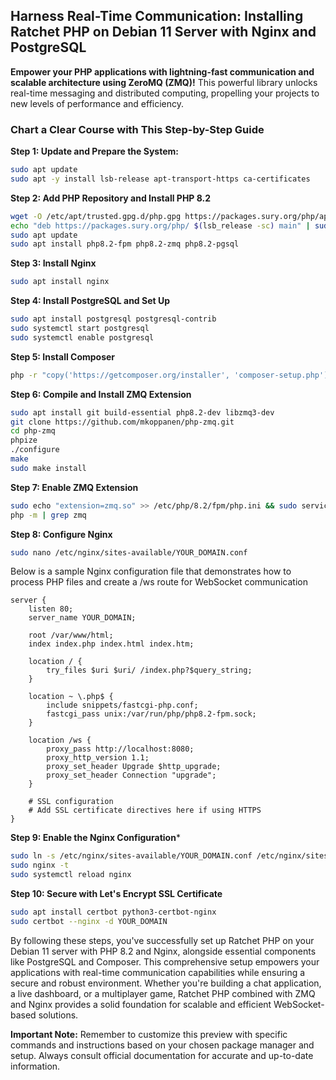 ## Harness Real-Time Communication: Installing Ratchet PHP on Debian 11 Server with Nginx and PostgreSQL

**Empower your PHP applications with lightning-fast communication and scalable architecture using ZeroMQ (ZMQ)!** This powerful library unlocks real-time messaging and distributed computing, propelling your projects to new levels of performance and efficiency.

### Chart a Clear Course with This Step-by-Step Guide

**Step 1: Update and Prepare the System:**
```bash
sudo apt update
sudo apt -y install lsb-release apt-transport-https ca-certificates
```

**Step 2: Add PHP Repository and Install PHP 8.2**
```bash
wget -O /etc/apt/trusted.gpg.d/php.gpg https://packages.sury.org/php/apt.gpg
echo "deb https://packages.sury.org/php/ $(lsb_release -sc) main" | sudo tee /etc/apt/sources.list.d/php.list
sudo apt update
sudo apt install php8.2-fpm php8.2-zmq php8.2-pgsql
```
**Step 3: Install Nginx**
```bash
sudo apt install nginx
```

**Step 4: Install PostgreSQL and Set Up**
```bash
sudo apt install postgresql postgresql-contrib
sudo systemctl start postgresql
sudo systemctl enable postgresql
```

**Step 5: Install Composer**
```bash
php -r "copy('https://getcomposer.org/installer', 'composer-setup.php');" && php composer-setup.php --install-dir=/usr/local/bin --filename=composer
```

**Step 6: Compile and Install ZMQ Extension**
```bash
sudo apt install git build-essential php8.2-dev libzmq3-dev
git clone https://github.com/mkoppanen/php-zmq.git
cd php-zmq
phpize
./configure
make
sudo make install
```
**Step 7: Enable ZMQ Extension**
```bash
sudo echo "extension=zmq.so" >> /etc/php/8.2/fpm/php.ini && sudo service php8.2-fpm restart
php -m | grep zmq
```

**Step 8: Configure Nginx**
```bash
sudo nano /etc/nginx/sites-available/YOUR_DOMAIN.conf
```
Below is a sample Nginx configuration file that demonstrates how to process PHP files and create a /ws route for WebSocket communication
```nginx
server {
    listen 80;
    server_name YOUR_DOMAIN;

    root /var/www/html;
    index index.php index.html index.htm;
    
    location / {
        try_files $uri $uri/ /index.php?$query_string;
    }
    
    location ~ \.php$ {
        include snippets/fastcgi-php.conf;
        fastcgi_pass unix:/var/run/php/php8.2-fpm.sock;
    }
    
    location /ws {
        proxy_pass http://localhost:8080;
        proxy_http_version 1.1;
        proxy_set_header Upgrade $http_upgrade;
        proxy_set_header Connection "upgrade";
    }
    
    # SSL configuration
    # Add SSL certificate directives here if using HTTPS
}
```

**Step 9: Enable the Nginx Configuration***
```bash
sudo ln -s /etc/nginx/sites-available/YOUR_DOMAIN.conf /etc/nginx/sites-enabled/
sudo nginx -t
sudo systemctl reload nginx
```

**Step 10: Secure with Let's Encrypt SSL Certificate**
```bash
sudo apt install certbot python3-certbot-nginx
sudo certbot --nginx -d YOUR_DOMAIN
```

By following these steps, you've successfully set up Ratchet PHP on your Debian 11 server with PHP 8.2 and Nginx, alongside essential components like PostgreSQL and Composer. This comprehensive setup empowers your applications with real-time communication capabilities while ensuring a secure and robust environment. Whether you're building a chat application, a live dashboard, or a multiplayer game, Ratchet PHP combined with ZMQ and Nginx provides a solid foundation for scalable and efficient WebSocket-based solutions. 

**Important Note:** Remember to customize this preview with specific commands and instructions based on your chosen package manager and setup. Always consult official documentation for accurate and up-to-date information.
